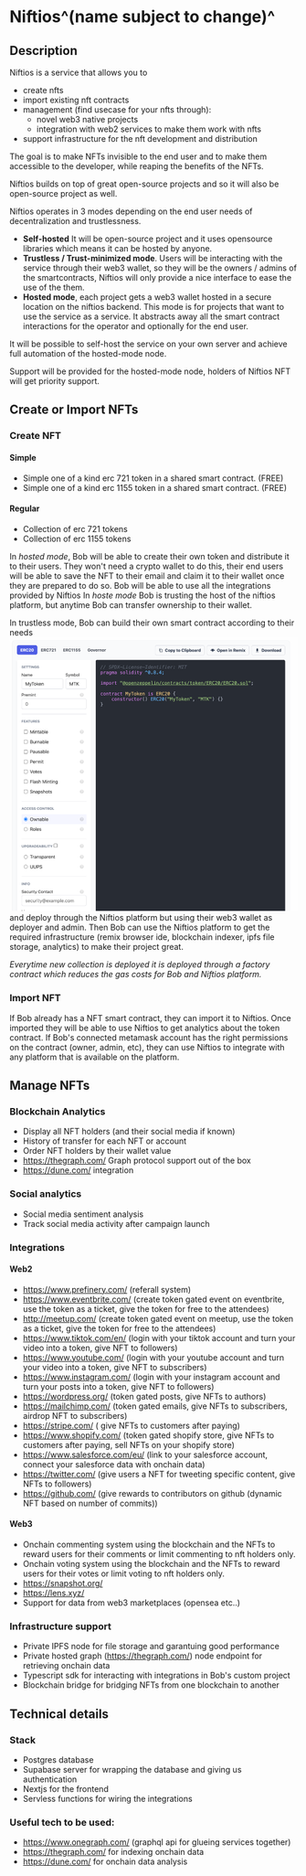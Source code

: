 # Niftios^(name subject to change)^

## Description

Niftios is a service that allows you to 
- create nfts
- import existing nft contracts
- management (find usecase for your nfts through):
  - novel web3 native projects
  - integration with web2 services to make them work with nfts
- support infrastructure for the nft development and distribution

The goal is to make NFTs invisible to the end user and to make them accessible to the developer, while reaping the benefits of the NFTs.

Niftios builds on top of great open-source projects and so it will also be open-source project as well.

Niftios operates in 3 modes depending on the end user needs of decentralization and trustlessness.
- **Self-hosted** It will be open-source project and it uses opensource libraries which means it can be hosted by anyone.
- **Trustless / Trust-minimized mode**. Users will be interacting with the service through their web3 wallet, so they will be the owners / admins of the smartcontracts, Niftios will only provide a nice interface to ease the use of the them. 
- **Hosted mode**, each project gets a web3 wallet hosted in a secure location on the niftios backend. This mode is for projects that want to use the service as a service. It abstracts away all the smart contract interactions for the operator and optionally for the end user.

It will be possible to self-host the service on your own server and achieve full automation of the hosted-mode node. 

Support will be provided for the hosted-mode node, holders of Niftios NFT will get priority support.


## Create or Import NFTs

### Create NFT

#### Simple
- Simple one of a kind erc 721 token in a shared smart contract. (FREE)
- Simple one of a kind erc 1155 token in a shared smart contract. (FREE)

#### Regular
- Collection of erc 721 tokens
- Collection of erc 1155 tokens

In _hosted mode_, Bob will be able to create their own token and distribute it to their users. They won't need a crypto wallet to do this, their end users will be able to save the NFT to their email and claim it to their wallet once they are prepared to do so.
Bob will be able to use all the integrations provided by Niftios
In _hoste mode_ Bob is trusting the host of the niftios platform, but anytime Bob can transfer ownership to their wallet.

In trustless mode, Bob can build their own smart contract according to their needs ![img.png](nft-wizard.png) and deploy through the Niftios platform but using their web3 wallet as deployer and admin.
Then Bob can use the Niftios platform to get the required infrastructure (remix browser ide, blockchain indexer, ipfs file storage, analytics) to make their project great.

_Everytime new collection is deployed it is deployed through a factory contract which reduces the gas costs for Bob and Niftios platform._

### Import NFT
If Bob already has a NFT smart contract, they can import it to Niftios. Once imported they will be able to use Niftios to get analytics about the token contract. 
If Bob's connected metamask account has the right permissions on the contract (owner, admin, etc), they can use Niftios to integrate with any platform that is available on the platform. 


## Manage NFTs

### Blockchain Analytics
- Display all NFT holders (and their social media if known)
- History of transfer for each NFT or account
- Order NFT holders by their wallet value
- https://thegraph.com/ Graph protocol support out of the box
- https://dune.com/ integration

### Social analytics
- Social media sentiment analysis
- Track social media activity after campaign launch

### Integrations 
#### Web2
- https://www.prefinery.com/ (referall system)
- https://www.eventbrite.com/ (create token gated event on eventbrite, use the token as a ticket, give the token for free to the attendees)
- http://meetup.com/ (create token gated event on meetup, use the token as a ticket, give the token for free to the attendees)
- https://www.tiktok.com/en/ (login with your tiktok account and turn your video into a token, give NFT to followers)
- https://www.youtube.com/ (login with your youtube account and turn your video into a token, give NFT to subscribers)
- https://www.instagram.com/ (login with your instagram account and turn your posts into a token, give NFT to followers)
- https://wordpress.org/  (token gated posts, give NFTs to authors)
- https://mailchimp.com/ (token gated emails, give NFTs to subscribers, airdrop NFT to subscribers)
- https://stripe.com/ ( give NFTs to customers after paying)
- https://www.shopify.com/ (token gated shopify store, give NFTs to customers after paying, sell NFTs on your shopify store)
- https://www.salesforce.com/eu/ (link to your salesforce account, connect your salesforce data with onchain data)
- https://twitter.com/ (give users a NFT for tweeting specific content, give NFTs to followers)
- https://github.com/ (give rewards to contributors on github (dynamic NFT based on number of commits))

#### Web3
- Onchain commenting system using the blockchain and the NFTs to reward users for their comments or limit commenting to nft holders only. 
- Onchain voting system using the blockchain and the NFTs to reward users for their votes or limit voting to nft holders only.
- https://snapshot.org/
- https://lens.xyz/
- Support for data from web3 marketplaces (opensea etc..)


### Infrastructure support
- Private IPFS node for file storage and garantuing good performance
- Private hosted graph (https://thegraph.com/) node endpoint for retrieving onchain data
- Typescript sdk for interacting with integrations in Bob's custom project
- Blockchain bridge for bridging NFTs from one blockchain to another


## Technical details

### Stack
- Postgres database
- Supabase server for wrapping the database and giving us authentication 
- Nextjs for the frontend 
- Servless functions for wiring the integrations

### Useful tech to be used:
- https://www.onegraph.com/ (graphql api for glueing services together)
- https://thegraph.com/ for indexing onchain data
- https://dune.com/ for onchain data analysis